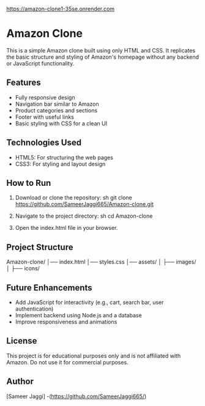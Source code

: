 https://amazon-clone1-35se.onrender.com
# Amazon Clone

This is a simple Amazon clone built using only HTML and CSS. It replicates the basic structure and styling of Amazon's homepage without any backend or JavaScript functionality.

## Features
- Fully responsive design
- Navigation bar similar to Amazon
- Product categories and sections
- Footer with useful links
- Basic styling with CSS for a clean UI

## Technologies Used
- HTML5: For structuring the web pages
- CSS3: For styling and layout design

## How to Run
1. Download or clone the repository:
   sh
   git clone https://github.com/SameerJaggi665/Amazon-clone.git
   
2. Navigate to the project directory:
   sh
   cd Amazon-clone
   
3. Open the index.html file in your browser.

## Project Structure

Amazon-clone/
│── index.html
│── styles.css
│── assets/
│   ├── images/
│   ├── icons/

## Future Enhancements
- Add JavaScript for interactivity (e.g., cart, search bar, user authentication)
- Implement backend using Node.js and a database
- Improve responsiveness and animations

## License
This project is for educational purposes only and is not affiliated with Amazon. Do not use it for commercial purposes.

## Author
[Sameer Jaggi] -(https://github.com/SameerJaggi665/)
